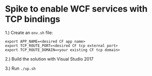 # Spike to enable WCF services with TCP bindings

1.) Create an `env.sh` file:

```
export APP_NAME=<desired CF app name>
export TCP_ROUTE_PORT=<desired CF tcp external port>
export TCP_ROUTE_DOMAIN=<your existing CF tcp domain>
```

2.) Build the solution with Visual Studio 2017

3.) Run `./up.sh`
